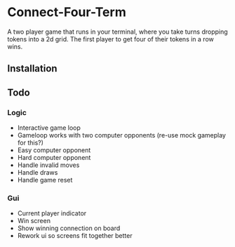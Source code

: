 # Connect-Four-Term

A two player game that runs in your terminal, where you take turns dropping tokens into a 2d grid. The first player to get four of their tokens in a row wins.

## Installation

## Todo

### Logic

- Interactive game loop
- Gameloop works with two computer opponents (re-use mock gameplay for this?)
- Easy computer opponent
- Hard computer opponent
- Handle invalid moves
- Handle draws
- Handle game reset

### Gui

- Current player indicator
- Win screen
- Show winning connection on board
- Rework ui so screens fit together better
